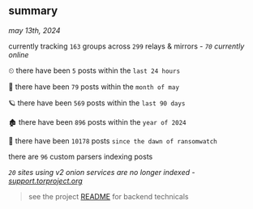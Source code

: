 
## summary
_may 13th, 2024_

currently tracking `163` groups across `299` relays & mirrors - _`70` currently online_

⏲ there have been `5` posts within the `last 24 hours`

🦈 there have been `79` posts within the `month of may`

🪐 there have been `569` posts within the `last 90 days`

🏚 there have been `896` posts within the `year of 2024`

🦕 there have been `10178` posts `since the dawn of ransomwatch`

there are `96` custom parsers indexing posts

_`20` sites using v2 onion services are no longer indexed - [support.torproject.org](https://support.torproject.org/onionservices/v2-deprecation/)_

> see the project [README](https://github.com/joshhighet/ransomwatch#ransomwatch--) for backend technicals

